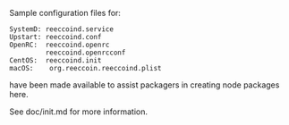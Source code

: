 Sample configuration files for:
```
SystemD: reeccoind.service
Upstart: reeccoind.conf
OpenRC:  reeccoind.openrc
         reeccoind.openrcconf
CentOS:  reeccoind.init
macOS:    org.reeccoin.reeccoind.plist
```
have been made available to assist packagers in creating node packages here.

See doc/init.md for more information.
